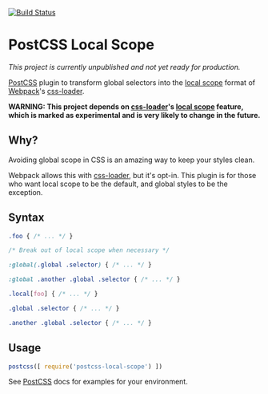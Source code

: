 [![Build Status][ci-img]][ci]

# PostCSS Local Scope

*This project is currently unpublished and not yet ready for production.*

[PostCSS] plugin to transform global selectors into the [local scope] format of [Webpack]'s [css-loader].

**WARNING: This project depends on [css-loader]'s [local scope] feature, which is marked as experimental and is very likely to change in the future.**

## Why?

Avoiding global scope in CSS is an amazing way to keep your styles clean.

Webpack allows this with [css-loader], but it's opt-in. This plugin is for those who want local scope to be the default, and global styles to be the exception.

## Syntax

```css
.foo { /* ... */ }

/* Break out of local scope when necessary */

:global(.global .selector) { /* ... */ }

:global .another .global .selector { /* ... */ }
```

```css
.local[foo] { /* ... */ }

.global .selector { /* ... */ }

.another .global .selector { /* ... */ }
```

## Usage

```js
postcss([ require('postcss-local-scope') ])
```

See [PostCSS] docs for examples for your environment.

[PostCSS]:     https://github.com/postcss/postcss
[ci-img]:      https://img.shields.io/travis/markdalgleish/postcss-local-scope/master.svg?style=flat-square
[ci]:          https://travis-ci.org/markdalgleish/postcss-local-scope
[Webpack]:     http://webpack.github.io
[css-loader]:  https://github.com/webpack/css-loader
[local scope]: https://github.com/webpack/css-loader#local-scope
